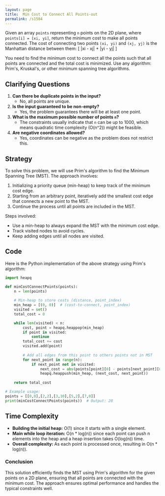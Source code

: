 ```yaml
---
layout: page
title:  Min Cost to Connect All Points-out
permalink: /s1584
---
```

Given an array `points` representing `n` points on the 2D plane, where `points[i] = [xi, yi]`, return the minimum cost to make all points connected. The cost of connecting two points `(xi, yi)` and `(xj, yj)` is the Manhattan distance between them: 
\[ |xi - xj| + |yi - yj| \]

You need to find the minimum cost to connect all the points such that all points are connected and the total cost is minimized. Use any algorithm: Prim's, Kruskal's, or other minimum spanning tree algorithms.

## Clarifying Questions
1. **Can there be duplicate points in the input?**
    - No, all points are unique.
2. **Is the input guaranteed to be non-empty?**
    - Yes, the problem guarantees there will be at least one point.
3. **What is the maximum possible number of points `n`?**
    - The constraints usually indicate that `n` can be up to 1000, which means quadratic time complexity (O(n^2)) might be feasible.
4. **Are negative coordinates allowed?**
    - Yes, coordinates can be negative as the problem does not restrict this.

## Strategy
To solve this problem, we will use Prim's algorithm to find the Minimum Spanning Tree (MST). The approach involves:

1. Initializing a priority queue (min-heap) to keep track of the minimum cost edge.
2. Starting from an arbitrary point, iteratively add the smallest cost edge that connects a new point to the MST.
3. Continue the process until all points are included in the MST.

Steps involved:
- Use a min-heap to always expand the MST with the minimum cost edge.
- Track visited nodes to avoid cycles.
- Keep adding edges until all nodes are visited.

## Code
Here is the Python implementation of the above strategy using Prim's algorithm:

```python
import heapq

def minCostConnectPoints(points):
    n = len(points)
    
    # Min-heap to store costs (distance, point_index)
    min_heap = [(0, 0)]  # (cost-to-connect, point_index)
    visited = set()
    total_cost = 0

    while len(visited) < n:
        cost, point = heapq.heappop(min_heap)
        if point in visited:
            continue
        total_cost += cost
        visited.add(point)
        
        # Add all edges from this point to others points not in MST
        for next_point in range(n):
            if next_point not in visited:
                next_cost = abs(points[point][0] - points[next_point][0]) + abs(points[point][1] - points[next_point][1])
                heapq.heappush(min_heap, (next_cost, next_point))
    
    return total_cost

# Example usage:
points = [[0,0],[2,2],[3,10],[5,2],[7,0]]
print(minCostConnectPoints(points))  # Output: 20
```

## Time Complexity
- **Building the initial heap:** O(1) since it starts with a single element.
- **Main while loop iteration:** O(n \* log(n)) since each point can push n elements into the heap and a heap insertion takes O(log(n)) time.
- **Overall complexity:** As each point is processed once, resulting in O(n \* log(n)).

### Conclusion
This solution efficiently finds the MST using Prim's algorithm for the given points on a 2D plane, ensuring that all points are connected with the minimum cost. The approach ensures optimal performance and handles the typical constraints well.